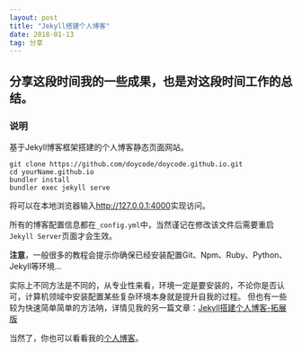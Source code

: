 ```yaml
---
layout: post
title: "Jekyll搭建个人博客"
date: 2018-01-13
tag: 分享
---
```




分享这段时间我的一些成果，也是对这段时间工作的总结。
---
### 说明

基于Jekyll博客框架搭建的个人博客静态页面网站。

```
git clone https://github.com/doycode/doycode.github.io.git
cd yourName.github.io
bundler install
bundler exec jekyll serve
```

将可以在本地浏览器输入<http://127.0.0.1:4000>实现访问。

所有的博客配置信息都在`_config.yml`中，当然谨记在修改该文件后需要重启`Jekyll Server`页面才会生效。

**注意**，一般很多的教程会提示你确保已经安装配置Git、Npm、Ruby、Python、Jekyll等环境...

实际上不同方法是不同的，从专业性来看，环境一定是要安装的，不论你是否认可，计算机领域中安装配置某些复杂环境本身就是提升自我的过程。 但也有一些较为快速简单简单的方法呐，详情见我的另一篇文章：[Jekyll搭建个人博客-拓展版](https://doycode.github.io/2018/02/Jekyll-%E6%90%AD%E5%BB%BA%E4%B8%AA%E4%BA%BA%E5%8D%9A%E5%AE%A2-%E6%8B%93%E5%B1%95%E7%89%88/)

当然了，你也可以看看我的[个人博客](https://doycode.github.io/)。



